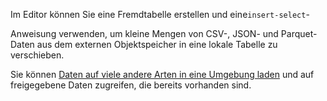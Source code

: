 Im Editor können Sie eine Fremdtabelle erstellen und eine`
    insert-select
    `- 

   Anweisung verwenden, um kleine Mengen von CSV-, JSON- und Parquet-Daten aus dem externen Objektspeicher in eine lokale Tabelle zu verschieben.

Sie können [Daten auf viele andere Arten in eine Umgebung laden](jwm1694121113608.md) und auf freigegebene Daten zugreifen, die bereits vorhanden sind.

